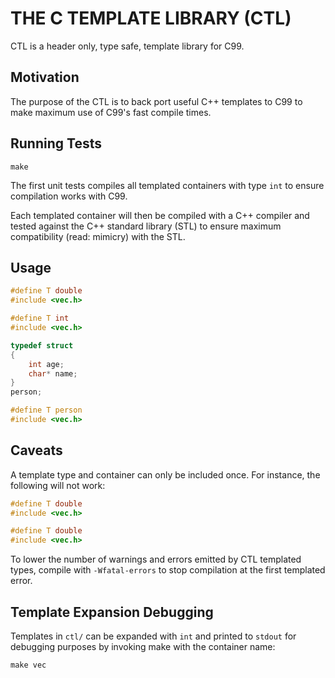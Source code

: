 # THE C TEMPLATE LIBRARY (CTL)

CTL is a header only, type safe, template library for C99.

## Motivation

The purpose of the CTL is to back port useful C++
templates to C99 to make maximum use of C99's fast compile times.

## Running Tests

    make

The first unit tests compiles all templated containers with type
`int` to ensure compilation works with C99.

Each templated container will then be compiled with a C++ compiler
and tested against the C++ standard library (STL) to ensure maximum
compatibility (read: mimicry) with the STL.

## Usage


```C
#define T double
#include <vec.h>

#define T int
#include <vec.h>

typedef struct
{
    int age;
    char* name;
}
person;

#define T person
#include <vec.h>
```

## Caveats

A template type and container can only be included once. For instance,
the following will not work:

```C
#define T double
#include <vec.h>

#define T double
#include <vec.h>
```

To lower the number of warnings and errors emitted by CTL templated types,
compile with `-Wfatal-errors` to stop compilation at the first templated error.

## Template Expansion Debugging

Templates in `ctl/` can be expanded with `int` and printed to `stdout` for debugging
purposes by invoking make with the container name:

    make vec
